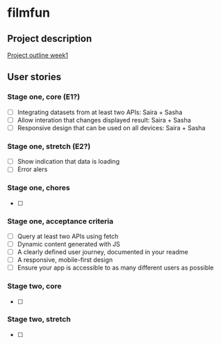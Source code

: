 # filmfun

## Project description
[Project outline week1](https://learn.foundersandcoders.com/course/syllabus/pre-app-7/project/)

## User stories
### Stage one, core (E1?)
- [ ] Integrating datasets from at least two APIs: Saira + Sasha
- [ ] Allow interation that changes displayed result: Saira + Sasha
- [ ] Responsive design that can be used on all devices: Saira + Sasha

### Stage one, stretch (E2?)
- [ ] Show indication that data is loading
- [ ] Error alers

### Stage one, chores
- [ ] 

### Stage one, acceptance criteria
- [ ] Query at least two APIs using fetch
- [ ] Dynamic content generated with JS
- [ ] A clearly defined user journey, documented in your readme
- [ ] A responsive, mobile-first design
- [ ] Ensure your app is accessible to as many different users as possible

### Stage two, core
- [ ] 

### Stage two, stretch
- [ ] 
